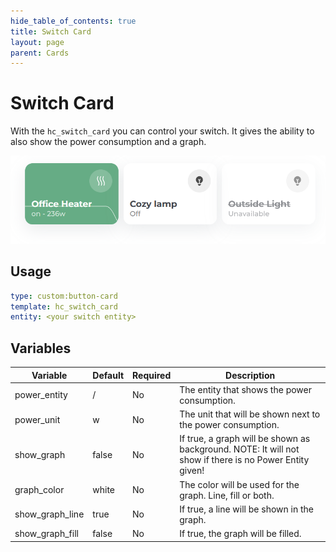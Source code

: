 ```yaml
---
hide_table_of_contents: true
title: Switch Card
layout: page
parent: Cards
---
```


# Switch Card

With the `hc_switch_card` you can control your switch. It gives the ability to also show the power consumption and a graph.

![Switch Card Light](../../../assets/images/cards/hc_switch_card/switchcard_light.png)

## Usage

```yaml
type: custom:button-card
template: hc_switch_card
entity: <your switch entity>
```


## Variables

| Variable | Default | Required | Description|
|----------|---------|----------|------------|
| power_entity | / | No | The entity that shows the power consumption. |
| power_unit | w | No | The unit that will be shown next to the power consumption. |
| show_graph | false | No | If true, a graph will be shown as background. NOTE: It will not show if there is no Power Entity given! |
| graph_color | white | No | The color will be used for the graph. Line, fill or both. |
| show_graph_line | true | No | If true, a line will be shown in the graph. |
| show_graph_fill | false | No | If true, the graph will be filled. |
